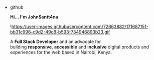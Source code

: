 - github
    
    **Hi... I'm JohnSantt4na**
    
    !https://user-images.githubusercontent.com/72663882/171687151-bb31c996-c9d2-49c8-b593-734946893b23.gif
    
    A **Full Stack Developer** and an advocate for building **responsive**, **accessible** and **inclusive** digital products and experiences for the web based in Nairobi, Kenya.
